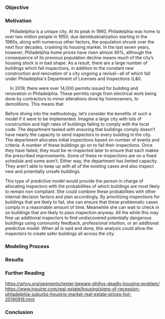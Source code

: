 ### Objective

### Motivation

&nbsp;&nbsp;&nbsp;&nbsp;Philadelphia is a unique city. At its peak in 1960, Philadelphia was home to over two million people in 1950; due deintdustrialization starting in the 1960s, along with numerous other factors, the population shrunk over the next four decades, crashing its housing market.  In the last seven years, however, Philadelphia home prices have risen almost 46%, although the consequence of its previous population decline means much of the city’s housing stock is in bad shape.  As a result, there are a large number of buildings which fail inspections, in addition to the constant new construction and renovation of a city ungoing a revival--all of which fall under Philadelphia's Department of Licenses and Inspections (L&I).

&nbsp;&nbsp;&nbsp;&nbsp;In 2019, there were over 14,000 permits issued for building and renovation in Philadelphia. These permits range from electrical work being done by contractors to minor alterations done by homeowners, to demolitions.  This means that 

Before diving into the methodology, let’s consider the benefits of such a model if it were to be implemented. Imagine a large city with lots of construction and high rates of buildings failing to comply with the local code. The department tasked with ensuring that buildings comply doesn’t have nearly the capacity to send inspectors to every building in the city. The department allocates initial inspections based on number of events and criteria. A number of these buildings go on to fail their inspections. Once they have failed, they must be re-inspected later to ensure that each makes the prescribed improvements. Some of these re-inspections are on a fixed schedule and some aren’t. Either way, the department has limited capacity. They aren’t able to keep up with all of the existing cases and also inspect new and potentially unsafe buildings.

This type of predictive model would provide the person in charge of allocating inspectors with the probabilities of which buildings are most likely to remain non compliant. She could combine these probabilities with other internal decision factors and plan accordingly. By prioritizing inspections for buildings that are likely to fail, she can ensure that these problematic cases comply in a reasonable amount of time. Meanwhile she can wait to check in on buildings that are likely to pass inspection anyway. All the while this may free up additional inspectors to find undiscovered potentially dangerous buildings using community feedback, professional intuition, or an additional predictive model. When all is said and done, this analysis could allow the inspectors to create safer buildings all across the city.
### Modeling Process

### Results

### Further Reading
https://whyy.org/segments/renter-beware-phillys-deadly-housing-problem/
https://www.inquirer.com/real-estate/housing/signs-of-recession-philadelphia-suburbs-housing-market-real-estate-prices-hot-20190916.html

### Conclusion
